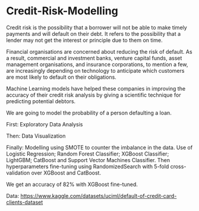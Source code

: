 # Credit-Risk-Modelling

Credit risk is the possibility that a borrower will not be able to make timely payments and will default on their debt. It refers to the possibility that a lender may not get the interest or principle due to them on time.

Financial organisations are concerned about reducing the risk of default. As a result, commercial and investment banks, venture capital funds, asset management organisations, and insurance corporations, to mention a few, are increasingly depending on technology to anticipate which customers are most likely to default on their obligations.

Machine Learning models have helped these companies in improving the accuracy of their credit risk analysis by giving a scientific technique for predicting potential debtors.

We are going to model the probability of a person defaulting a loan.

First: Exploratory Data Analysis

Then: Data Visualization

Finally: Modelling using SMOTE to counter the imbalance in the data. Use of Logistic Regression; Random Forest Classifier; XGBoost Classifier; LightGBM; CatBoost and Support Vector Machines Classifier. Then hyperparameters fine-tuning using RandomizedSearch with 5-fold cross-validation over XGBoost and CatBoost.

We get an accuracy of 82% with XGBoost fine-tuned.

Data: https://www.kaggle.com/datasets/uciml/default-of-credit-card-clients-dataset
